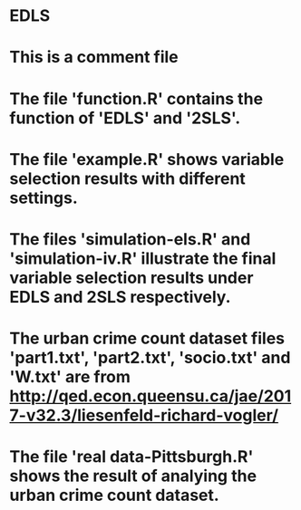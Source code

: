 # EDLS
# This is a comment file

# The file 'function.R' contains the function of 'EDLS' and '2SLS'.

# The file 'example.R' shows variable selection results with different settings.

# The files 'simulation-els.R' and 'simulation-iv.R' illustrate the final variable selection results under EDLS and 2SLS respectively.

# The urban crime count dataset files 'part1.txt', 'part2.txt', 'socio.txt' and 'W.txt' are from http://qed.econ.queensu.ca/jae/2017-v32.3/liesenfeld-richard-vogler/

# The file 'real data-Pittsburgh.R' shows the result of analying the urban crime count dataset.
